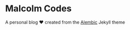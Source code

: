 # Malcolm Codes

A personal blog ❤️ created from the [Alembic](https://alembic.darn.es/) Jekyll theme
